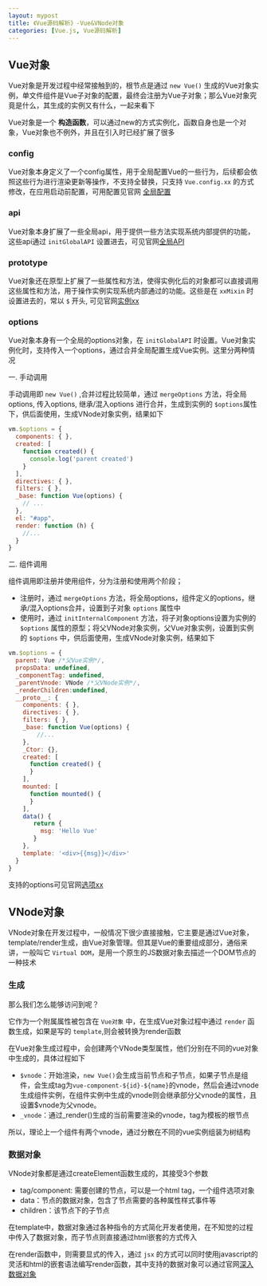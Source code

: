 ```yaml
---
layout: mypost
title: 《Vue源码解析》-Vue&VNode对象
categories: [Vue.js, Vue源码解析]
---
```


## Vue对象

Vue对象是开发过程中经常接触到的，根节点是通过 `new Vue()` 生成的Vue对象实例，单文件组件是Vue子对象的配置，最终会注册为Vue子对象；那么Vue对象究竟是什么，其生成的实例又有什么，一起来看下

Vue对象是一个 **构造函数**，可以通过new的方式实例化，函数自身也是一个对象，Vue对象也不例外，并且在引入时已经扩展了很多

### config

Vue对象本身定义了一个config属性，用于全局配置Vue的一些行为，后续都会依照这些行为进行渲染更新等操作，不支持全替换，只支持 `Vue.config.xx` 的方式修改，在应用启动前配置，可用配置见官网 [全局配置]([https://cn.vuejs.org/v2/api/#全局配置](https://cn.vuejs.org/v2/api/#%E5%85%A8%E5%B1%80%E9%85%8D%E7%BD%AE))

### api

Vue对象本身扩展了一些全局api，用于提供一些方法实现系统内部提供的功能，这些api通过 `initGlobalAPI` 设置进去，可见官网[全局API]([https://cn.vuejs.org/v2/api/#全局-API](https://cn.vuejs.org/v2/api/#%E5%85%A8%E5%B1%80-API))

### prototype

Vue对象还在原型上扩展了一些属性和方法，使得实例化后的对象都可以直接调用这些属性和方法，用于操作实例实现系统内部通过的功能。这些是在 `xxMixin` 时设置进去的，常以 `$` 开头, 可见官网[实例xx]([https://cn.vuejs.org/v2/api/#实例-property](https://cn.vuejs.org/v2/api/#%E5%AE%9E%E4%BE%8B-property))

### options

Vue对象本身有一个全局的options对象，在 `initGlobalAPI` 时设置。Vue对象实例化时，支持传入一个options，通过合并全局配置生成Vue实例。这里分两种情况

一. 手动调用

手动调用即 `new Vue()` ,合并过程比较简单，通过 `mergeOptions` 方法，将全局options, 传入options, 继承/混入options 进行合并，生成到实例的 `$options`属性下，供后面使用，生成VNode对象实例，结果如下

```jsx
vm.$options = {
  components: { },
  created: [
    function created() {
      console.log('parent created')
    }
  ],
  directives: { },
  filters: { },
  _base: function Vue(options) {
    // ...
  },
  el: "#app",
  render: function (h) {
    //...
  }
}
```

二. 组件调用

组件调用即注册并使用组件，分为注册和使用两个阶段；

- 注册时，通过 `mergeOptions` 方法，将全局options，组件定义的options，继承/混入options合并，设置到子对象 `options` 属性中
- 使用时，通过 `initInternalComponent` 方法，将子对象options设置为实例的 `$options` 属性的原型；将父VNode对象实例，父Vue对象实例，设置到实例的 `$options` 中，供后面使用，生成VNode对象实例，结果如下

```jsx
vm.$options = {
  parent: Vue /*父Vue实例*/,
  propsData: undefined,
  _componentTag: undefined,
  _parentVnode: VNode /*父VNode实例*/,
  _renderChildren:undefined,
  __proto__: {
    components: { },
    directives: { },
    filters: { },
    _base: function Vue(options) {
        //...
    },
    _Ctor: {},
    created: [
      function created() {
      }
    ],
    mounted: [
      function mounted() {
      }
    ],
    data() {
       return {
         msg: 'Hello Vue'
       }
    },
    template: '<div>{{msg}}</div>'
  }
}
```

支持的options可见官网[选项xx]([https://cn.vuejs.org/v2/api/#选项-数据](https://cn.vuejs.org/v2/api/#%E9%80%89%E9%A1%B9-%E6%95%B0%E6%8D%AE))

## VNode对象

VNode对象在开发过程中，一般情况下很少直接接触，它主要是通过Vue对象，template/render生成，由Vue对象管理。但其是Vue的重要组成部分，通俗来讲，一般叫它 `Virtual DOM`，是用一个原生的JS数据对象去描述一个DOM节点的一种技术

### 生成

那么我们怎么能够访问到呢？

它作为一个附属属性被包含在 `Vue对象` 中，在生成Vue对象过程中通过 `render` 函数生成，如果是写的 `template`,则会被转换为render函数

在Vue对象生成过程中，会创建两个VNode类型属性，他们分别在不同的vue对象中生成的，具体过程如下

- `$vnode`：开始渲染，`new Vue()`会生成当前节点和子节点，如果子节点是组件，会生成tag为`vue-component-${id}-${name}`的vnode，然后会通过vnode生成组件实例，在组件实例中生成的vnode则会继承部分父vnode的属性，且设置$vnode为父vnode。
- `_vnode`：通过_render()生成的当前需要渲染的vnode，tag为模板的根节点

所以，理论上一个组件有两个vnode，通过分散在不同的vue实例组装为树结构

### 数据对象

VNode对象都是通过createElement函数生成的，其接受3个参数

- tag/component:  需要创建的节点，可以是一个html tag，一个组件选项对象
- data：节点的数据对象，包含了节点需要的各种属性样式事件等
- children：该节点下的子节点

在template中，数据对象通过各种指令的方式简化开发者使用，在不知觉的过程中传入了数据对象，而子节点则直接通过html嵌套的方式传入

在render函数中，则需要显式的传入，通过 `jsx` 的方式可以同时使用javascript的灵活和html的嵌套语法编写render函数，其中支持的数据对象可以通过官网[深入数据对象]([https://cn.vuejs.org/v2/guide/render-function.html#深入数据对象](https://cn.vuejs.org/v2/guide/render-function.html#%E6%B7%B1%E5%85%A5%E6%95%B0%E6%8D%AE%E5%AF%B9%E8%B1%A1))